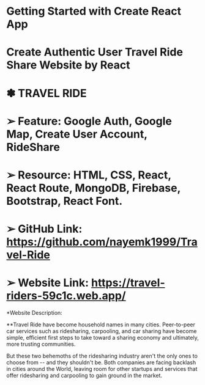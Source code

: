 # Getting Started with Create React App
# Create Authentic User Travel Ride Share Website by React

# ✽ TRAVEL RIDE
# ➢ Feature: Google Auth, Google Map, Create User Account, RideShare
# ➢ Resource: HTML, CSS, React, React Route, MongoDB, Firebase, Bootstrap, React Font.
# ➢ GitHub Link: https://github.com/nayemk1999/Travel-Ride
# ➢ Website Link: https://travel-riders-59c1c.web.app/

*Website Description:

**Travel Ride have become household names in many cities. Peer-to-peer car services such as ridesharing, carpooling, and car sharing have become simple, efficient first steps to take toward a sharing economy and ultimately, more trusting communities.

But these two behemoths of the ridesharing industry aren't the only ones to choose from -- and they shouldn't be. Both companies are facing backlash in cities around the World, leaving room for other startups and services that offer ridesharing and carpooling to gain ground in the market. 
